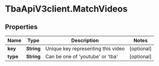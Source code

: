 # TbaApiV3client.MatchVideos

## Properties
Name | Type | Description | Notes
------------ | ------------- | ------------- | -------------
**key** | **String** | Unique key representing this video | [optional] 
**type** | **String** | Can be one of &#39;youtube&#39; or &#39;tba&#39; | [optional] 


